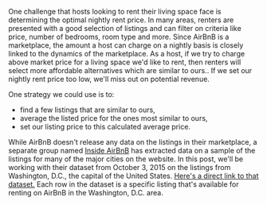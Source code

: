 One challenge that hosts looking to rent their living space face is determining the optimal nightly rent price. In many areas, renters are presented with a good selection of listings and can filter on criteria like price, number of bedrooms, room type and more. Since AirBnB is a marketplace, the amount a host can charge on a nightly basis is closely linked to the dynamics of the marketplace.
As a host, if we try to charge above market price for a living space we'd like to rent, then renters will select more affordable alternatives which are similar to ours.. If we set our nightly rent price too low, we'll miss out on potential revenue.

One strategy we could use is to:

* find a few listings that are similar to ours,
* average the listed price for the ones most similar to ours,
* set our listing price to this calculated average price.

While AirBnB doesn't release any data on the listings in their marketplace, a separate group named [Inside AirBnB](http://insideairbnb.com/get-the-data.html) has extracted data on a sample of the listings for many of the major cities on the website. In this post, we'll be working with their dataset from October 3, 2015 on the listings from Washington, D.C., the capital of the United States. [Here's a direct link to that dataset.](http://data.insideairbnb.com/united-states/dc/washington-dc/2015-10-03/data/listings.csv.gz) Each row in the dataset is a specific listing that's available for renting on AirBnB in the Washington, D.C. area.
